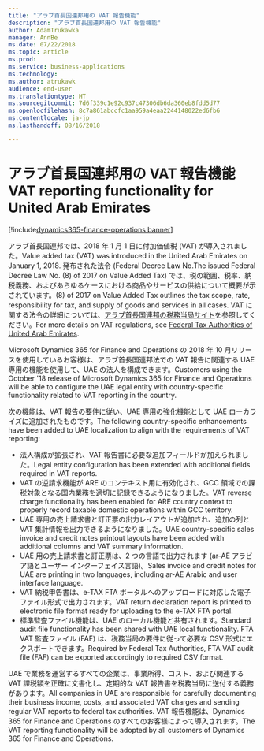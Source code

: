 ```yaml
---
title: "アラブ首長国連邦用の VAT 報告機能"
description: "アラブ首長国連邦用の VAT 報告機能"
author: AdamTrukawka
manager: AnnBe
ms.date: 07/22/2018
ms.topic: article
ms.prod: 
ms.service: business-applications
ms.technology: 
ms.author: atrukawk
audience: end-user
ms.translationtype: HT
ms.sourcegitcommit: 7d6f339c1e92c937c47306db6da360eb8fdd5d77
ms.openlocfilehash: 8c7a861abccfc1aa959a4eaa2244148022ed6fb6
ms.contentlocale: ja-jp
ms.lasthandoff: 08/16/2018

---
```


# <a name="vat-reporting-functionality-for-united-arab-emirates"></a><span data-ttu-id="a52a5-103">アラブ首長国連邦用の VAT 報告機能</span><span class="sxs-lookup"><span data-stu-id="a52a5-103">VAT reporting functionality for United Arab Emirates</span></span>

[!include[dynamics365-finance-operations banner](../includes/dynamics365-finance-operations.md)]

<span data-ttu-id="a52a5-104">アラブ首長国連邦では、2018 年 1 月 1 日に付加価値税 (VAT) が導入されました。</span><span class="sxs-lookup"><span data-stu-id="a52a5-104">Value added tax (VAT) was introduced in the United Arab Emirates on January 1, 2018.</span></span> <span data-ttu-id="a52a5-105">発布された法令 (Federal Decree Law No.</span><span class="sxs-lookup"><span data-stu-id="a52a5-105">The issued Federal Decree Law No.</span></span> <span data-ttu-id="a52a5-106">(8) of 2017 on Value Added Tax) では、税の範囲、税率、納税義務、およびあらゆるケースにおける商品やサービスの供給について概要が示されています。</span><span class="sxs-lookup"><span data-stu-id="a52a5-106">(8) of 2017 on Value Added Tax outlines the tax scope, rate, responsibility for tax, and supply of goods and services in all cases.</span></span> <span data-ttu-id="a52a5-107">VAT に関する法令の詳細については、[アラブ首長国連邦の税務当局サイト](https://government.ae/en/information-and-services/finance-and-investment/taxation/valueaddedtaxvat)を参照してください。</span><span class="sxs-lookup"><span data-stu-id="a52a5-107">For more details on VAT regulations, see [Federal Tax Authorities of United Arab Emirates](https://government.ae/en/information-and-services/finance-and-investment/taxation/valueaddedtaxvat).</span></span>

<span data-ttu-id="a52a5-108">Microsoft Dynamics 365 for Finance and Operations の 2018 年 10 月リリースを使用しているお客様は、アラブ首長国連邦法での VAT 報告に関連する UAE 専用の機能を使用して、UAE の法人を構成できます。</span><span class="sxs-lookup"><span data-stu-id="a52a5-108">Customers using the October '18 release of Microsoft Dynamics 365 for Finance and Operations will be able to configure the UAE legal entity with country-specific functionality related to VAT reporting in the country.</span></span>

<span data-ttu-id="a52a5-109">次の機能は、VAT 報告の要件に従い、UAE 専用の強化機能として UAE ローカライズに追加されたものです。</span><span class="sxs-lookup"><span data-stu-id="a52a5-109">The following country-specific enhancements have been added to UAE localization to align with the requirements of VAT reporting:</span></span>

- <span data-ttu-id="a52a5-110">法人構成が拡張され、VAT 報告書に必要な追加フィールドが加えられました。</span><span class="sxs-lookup"><span data-stu-id="a52a5-110">Legal entity configuration has been extended with additional fields required in VAT reports.</span></span>
- <span data-ttu-id="a52a5-111">VAT の逆請求機能が ARE のコンテキスト用に有効化され、GCC 領域での課税対象となる国内業務を適切に記録できるようになりました。</span><span class="sxs-lookup"><span data-stu-id="a52a5-111">VAT reverse charge functionality has been enabled for ARE country context to properly record taxable domestic operations within GCC territory.</span></span>
- <span data-ttu-id="a52a5-112">UAE 専用の売上請求書と訂正票の出力レイアウトが追加され、追加の列と VAT 集計情報を出力できるようになりました。</span><span class="sxs-lookup"><span data-stu-id="a52a5-112">UAE country-specific sales invoice and credit notes printout layouts have been added with additional columns and VAT summary information.</span></span>
- <span data-ttu-id="a52a5-113">UAE 用の売上請求書と訂正票は、2 つの言語で出力されます (ar-AE アラビア語とユーザー インターフェイス言語)。</span><span class="sxs-lookup"><span data-stu-id="a52a5-113">Sales invoice and credit notes for UAE are printing in two languages, including ar-AE Arabic and user interface language.</span></span>
- <span data-ttu-id="a52a5-114">VAT 納税申告書は、e-TAX FTA ポータルへのアップロードに対応した電子ファイル形式で出力されます。</span><span class="sxs-lookup"><span data-stu-id="a52a5-114">VAT return declaration report is printed to electronic file format ready for uploading to the e-TAX FTA portal.</span></span>
- <span data-ttu-id="a52a5-115">標準監査ファイル機能は、UAE のローカル機能と共有されます。</span><span class="sxs-lookup"><span data-stu-id="a52a5-115">Standard audit file functionality has been shared with UAE local functionality.</span></span> <span data-ttu-id="a52a5-116">FTA VAT 監査ファイル (FAF) は、税務当局の要件に従って必要な CSV 形式にエクスポートできます。</span><span class="sxs-lookup"><span data-stu-id="a52a5-116">Required by Federal Tax Authorities, FTA VAT audit file (FAF) can be exported accordingly to required CSV format.</span></span>

<span data-ttu-id="a52a5-117">UAE で業務を運営するすべての企業は、事業所得、コスト、および関連する VAT 課税額を正確に文書化し、定期的な VAT 報告書を税務当局に送付する義務があります。</span><span class="sxs-lookup"><span data-stu-id="a52a5-117">All companies in UAE are responsible for carefully documenting their business income, costs, and associated VAT charges and sending regular VAT reports to federal tax authorities.</span></span> <span data-ttu-id="a52a5-118">VAT 報告機能は、Dynamics 365 for Finance and Operations のすべてのお客様によって導入されます。</span><span class="sxs-lookup"><span data-stu-id="a52a5-118">The VAT reporting functionality will be adopted by all customers of Dynamics 365 for Finance and Operations.</span></span>



